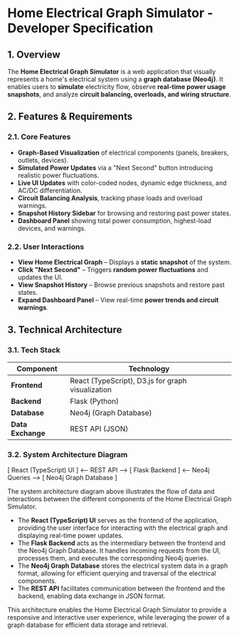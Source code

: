 # Home Electrical Graph Simulator - Developer Specification

## 1. Overview
The **Home Electrical Graph Simulator** is a web application that visually represents a home's electrical system using a **graph database (Neo4j)**. It enables users to **simulate** electricity flow, observe **real-time power usage snapshots**, and analyze **circuit balancing, overloads, and wiring structure**.

## 2. Features & Requirements

### 2.1. Core Features
- **Graph-Based Visualization** of electrical components (panels, breakers, outlets, devices).
- **Simulated Power Updates** via a "Next Second" button introducing realistic power fluctuations.
- **Live UI Updates** with color-coded nodes, dynamic edge thickness, and AC/DC differentiation.
- **Circuit Balancing Analysis**, tracking phase loads and overload warnings.
- **Snapshot History Sidebar** for browsing and restoring past power states.
- **Dashboard Panel** showing total power consumption, highest-load devices, and warnings.

### 2.2. User Interactions
- **View Home Electrical Graph** – Displays a **static snapshot** of the system.
- **Click "Next Second"** – Triggers **random power fluctuations** and updates the UI.
- **View Snapshot History** – Browse previous snapshots and restore past states.
- **Expand Dashboard Panel** – View real-time **power trends and circuit warnings**.

## 3. Technical Architecture

### 3.1. Tech Stack
| Component | Technology |
|-----------|------------|
| **Frontend** | React (TypeScript), D3.js for graph visualization |
| **Backend** | Flask (Python) |
| **Database** | Neo4j (Graph Database) |
| **Data Exchange** | REST API (JSON) |

### 3.2. System Architecture Diagram
[ React (TypeScript) UI ] <-- REST API --> [ Flask Backend ] <-- Neo4j Queries --> [ Neo4j Graph Database ]

The system architecture diagram above illustrates the flow of data and interactions between the different components of the Home Electrical Graph Simulator. 

- The **React (TypeScript) UI** serves as the frontend of the application, providing the user interface for interacting with the electrical graph and displaying real-time power updates.
- The **Flask Backend** acts as the intermediary between the frontend and the Neo4j Graph Database. It handles incoming requests from the UI, processes them, and executes the corresponding Neo4j queries.
- The **Neo4j Graph Database** stores the electrical system data in a graph format, allowing for efficient querying and traversal of the electrical components.
- The **REST API** facilitates communication between the frontend and the backend, enabling data exchange in JSON format.

This architecture enables the Home Electrical Graph Simulator to provide a responsive and interactive user experience, while leveraging the power of a graph database for efficient data storage and retrieval.
